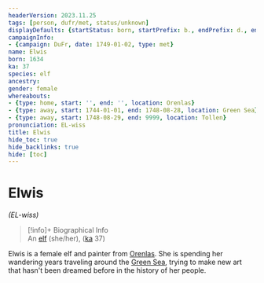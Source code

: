 ```yaml
---
headerVersion: 2023.11.25
tags: [person, dufr/met, status/unknown]
displayDefaults: {startStatus: born, startPrefix: b., endPrefix: d., endStatus: died}
campaignInfo:
- {campaign: DuFr, date: 1749-01-02, type: met}
name: Elwis
born: 1634
ka: 37
species: elf
ancestry:
gender: female
whereabouts:
- {type: home, start: '', end: '', location: Orenlas}
- {type: away, start: 1744-01-01, end: 1748-08-28, location: Green Sea}
- {type: away, start: 1748-08-29, end: 9999, location: Tollen}
pronunciation: EL-wiss
title: Elwis
hide_toc: true
hide_backlinks: true
hide: [toc]
---
```

# Elwis
*(EL-wiss)*
>[!info]+ Biographical Info  
> An [elf](<../../species/children-of-the-embodied-gods/elves/elves.md>) (she/her), ([ka](<../../species/children-of-the-embodied-gods/elves/the-cycle-of-generations.md>) 37)  
>   
>>   
>> 

Elwis is a female elf and painter from [Orenlas](<../../gazetteer/istaros-watershed/orenlas/orenlas.md>). She is spending her wandering years traveling around the [Green Sea](<../../gazetteer/green-sea.md>), trying to make new art that hasn't been dreamed before in the history of her people. 


